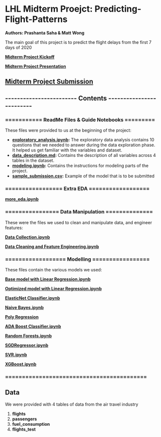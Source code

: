 # LHL Midterm Proejct: Predicting-Flight-Patterns

**Authors: Prashanta Saha & Matt Wong**

The main goal of this project is to predict the flight delays from the first 7 days of 2020

**[Midterm Project Kickoff](https://docs.google.com/presentation/d/1l9k59mIrGWGlaQ6xx8_1ps8fTdnl02WxP5vFSPiBPKo/edit#slide=id.p)**

**[Midterm Project Presentation](https://docs.google.com/presentation/d/1qJlmTFaoCyarm5VwsjEDgGFqjtY1L-RxNNgkBC9nKHM/edit#slide=id.p)**

## **[Midterm Project Submission](https://github.com/WongMatthew/LHL-Predicting-Flight-Patterns/blob/main/Flight%20Prediction%20-%20master/submission_file.csv.zip)**

## ------------------------ Contents -------------------------

### =========== ReadMe Files & Guide Notebooks =========
These files were provided to us at the beginning of the project:

* **[exploratory_analysis.ipynb](https://github.com/WongMatthew/LHL-Predicting-Flight-Patterns/blob/main/Flight%20Prediction%20-%20master/exploratory_analysis.ipynb):** The exploratory data analysis contains 10 questions that we needed to answer during the data exploration phase. It helped us get familiar with the variables and dataset. 
* **[data_description.md](https://github.com/WongMatthew/LHL-Predicting-Flight-Patterns/blob/main/Flight%20Prediction%20-%20master/data_description.md):** Contains the description of all variables across 4 tables in the dataset.
* **[modeling.ipynb](https://github.com/WongMatthew/LHL-Predicting-Flight-Patterns/blob/main/Flight%20Prediction%20-%20master/modeling.ipynb):** Contains the instructions for modeling parts of the project. 
* **[sample_submission.csv](https://github.com/WongMatthew/LHL-Predicting-Flight-Patterns/blob/main/Flight%20Prediction%20-%20master/sample_submission.csv):** Example of the model that is to be submitted 

### ================= Extra EDA ==================

**[more_eda.ipynb](https://github.com/WongMatthew/LHL-Predicting-Flight-Patterns/blob/main/Flight%20Prediction%20-%20master/more_eda.ipynb)**

### ================ Data Manipulation ==============

These were the files we used to clean and manipulate data, and engineer features:

**[Data Collection.ipynb](https://github.com/WongMatthew/LHL-Predicting-Flight-Patterns/blob/main/Flight%20Prediction%20-%20master/Data%20Collection.ipynb)**

**[Data Cleaning and Feature Engineering.ipynb](https://github.com/WongMatthew/LHL-Predicting-Flight-Patterns/blob/main/Flight%20Prediction%20-%20master/Data%20Cleaning%20and%20Feature%20Engineering.ipynb)**

### ================== Modelling =================

These files contain the various models we used:

**[Base model with Linear Regression.ipynb](https://github.com/WongMatthew/LHL-Predicting-Flight-Patterns/blob/main/Flight%20Prediction%20-%20master/Base%20model%20with%20Linear%20Regression.ipynb)**

**[Optimized model with Linear Regression.ipynb](https://github.com/WongMatthew/LHL-Predicting-Flight-Patterns/blob/main/Flight%20Prediction%20-%20master/Optimized%20model%20with%20Linear%20Regression.ipynb)**

**[ElasticNet Classifier.ipynb](https://github.com/WongMatthew/LHL-Predicting-Flight-Patterns/blob/main/Flight%20Prediction%20-%20master/ElasticNet%20Classifier.ipynb)**

**[Naive Bayes.ipynb](https://github.com/WongMatthew/LHL-Predicting-Flight-Patterns/blob/main/Flight%20Prediction%20-%20master/Naive%20Bayes.ipynb)**

**[Poly Regression](https://github.com/WongMatthew/LHL-Predicting-Flight-Patterns/blob/main/Flight%20Prediction%20-%20master/Poly%20Regression.ipynb)**

**[ADA Boost Classifier.ipynb](https://github.com/WongMatthew/LHL-Predicting-Flight-Patterns/blob/main/Flight%20Prediction%20-%20master/ADA%20Boost%20Classifier.ipynb)**

**[Random Forests.ipynb](https://github.com/WongMatthew/LHL-Predicting-Flight-Patterns/blob/main/Flight%20Prediction%20-%20master/Random%20Forests.ipynb)**

**[SGDRegressor.ipynb](https://github.com/WongMatthew/LHL-Predicting-Flight-Patterns/blob/main/Flight%20Prediction%20-%20master/SGDRegressor.ipynb)**

**[SVR.ipynb](https://github.com/WongMatthew/LHL-Predicting-Flight-Patterns/blob/main/Flight%20Prediction%20-%20master/SVR.ipynb)**

**[XGBoost.ipynb](https://github.com/WongMatthew/LHL-Predicting-Flight-Patterns/blob/main/Flight%20Prediction%20-%20master/XGBooost%20.ipynb)**

### ==========================================

## Data

We were provided with 4 tables of data from the air travel industry

1. **flights**
2. **passengers**
3. **fuel_consumption**
4. **flights_test**
